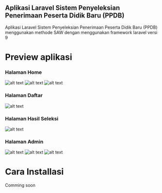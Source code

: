 ## Aplikasi Laravel Sistem Penyeleksian Penerimaan Peserta Didik Baru (PPDB)

<p>
Aplikasi Laravel Sistem Penyeleksian Penerimaan Peserta Didik Baru (PPDB) menggunakan methode SAW dengan menggunakan framework laravel versi 9
</p>
<h1>Preview aplikasi</h1>
<h3>Halaman Home</h3>

![alt text](https://github.com/Avrians/PPDB-Online-WebApps/blob/master/hasil%20output/home-1.png?raw=true)
![alt text](https://github.com/Avrians/PPDB-Online-WebApps/blob/master/hasil%20output/home-2.png?raw=true)
![alt text](https://github.com/Avrians/PPDB-Online-WebApps/blob/master/hasil%20output/home-4.png?raw=true)

<h3>Halaman Daftar</h3>

![alt text](https://github.com/Avrians/PPDB-Online-WebApps/blob/master/hasil%20output/daftar-1.png?raw=true)
<h3>Halaman Hasil Seleksi</h3>

![alt text](https://github.com/Avrians/PPDB-Online-WebApps/blob/master/hasil%20output/hasil.png?raw=true)
<h3>Halaman Admin</h3>

![alt text](https://github.com/Avrians/PPDB-Online-WebApps/blob/master/hasil%20output/admin/dashboard.png?raw=true)
![alt text](https://github.com/Avrians/PPDB-Online-WebApps/blob/master/hasil%20output/admin/ketentuan-nilai.png?raw=true)
![alt text](https://github.com/Avrians/PPDB-Online-WebApps/blob/master/hasil%20output/admin/rank.png?raw=true)

<h1>Cara Installasi</h1>
Comming soon
